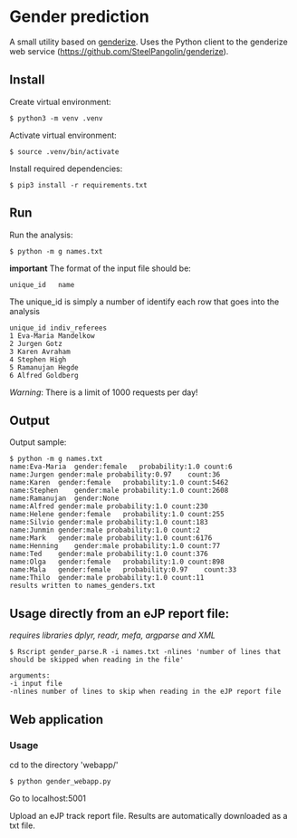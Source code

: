 # Gender prediction

A small utility based on [genderize](https://genderize.io/). 
Uses the Python client to the genderize web service (https://github.com/SteelPangolin/genderize).

## Install

Create virtual environment:

    $ python3 -m venv .venv

    
Activate virtual environment:

    $ source .venv/bin/activate

Install required dependencies:

    $ pip3 install -r requirements.txt

## Run

Run the analysis:

    $ python -m g names.txt

    
**important** The format of the input file should be: 

    unique_id   name

The unique_id is simply a number of identify each row that goes into the analysis

    unique_id indiv_referees
    1 Eva-Maria Mandelkow 
    2 Jurgen Gotz
    3 Karen Avraham
    4 Stephen High
    5 Ramanujan Hegde
    6 Alfred Goldberg

*Warning*: There is a limit of 1000 requests per day!


## Output

Output sample:

    $ python -m g names.txt
    name:Eva-Maria	gender:female	probability:1.0	count:6
    name:Jurgen	gender:male	probability:0.97	count:36
    name:Karen	gender:female	probability:1.0	count:5462
    name:Stephen	gender:male	probability:1.0	count:2608
    name:Ramanujan	gender:None
    name:Alfred	gender:male	probability:1.0	count:230
    name:Helene	gender:female	probability:1.0	count:255
    name:Silvio	gender:male	probability:1.0	count:183
    name:Junmin	gender:male	probability:1.0	count:2
    name:Mark	gender:male	probability:1.0	count:6176
    name:Henning	gender:male	probability:1.0	count:77
    name:Ted	gender:male	probability:1.0	count:376
    name:Olga	gender:female	probability:1.0	count:898
    name:Mala	gender:female	probability:0.97	count:33
    name:Thilo	gender:male	probability:1.0	count:11
    results written to names_genders.txt


## Usage directly from an eJP report file: 

*requires libraries dplyr, readr, mefa, argparse and XML*

    $ Rscript gender_parse.R -i names.txt -nlines 'number of lines that should be skipped when reading in the file'

    arguments:
    -i input file
    -nlines number of lines to skip when reading in the eJP report file


## Web application

### Usage

cd to the directory 'webapp/'

    $ python gender_webapp.py

Go to localhost:5001

Upload an eJP track report file. Results are automatically downloaded as a txt file.



